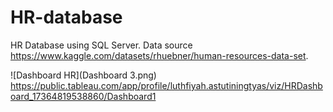 # HR-database
HR Database using SQL Server. Data source https://www.kaggle.com/datasets/rhuebner/human-resources-data-set.

![Dashboard HR](Dashboard 3.png)
https://public.tableau.com/app/profile/luthfiyah.astutiningtyas/viz/HRDashboard_17364819538860/Dashboard1
